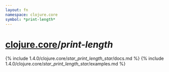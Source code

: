 ```yaml
---
layout: fn
namespace: clojure.core
symbol: *print-length*
---
```


# [clojure.core](../)/*print-length*

{% include 1.4.0/clojure.core/_star_print_length_star_/docs.md %}
{% include 1.4.0/clojure.core/_star_print_length_star_/examples.md %}

